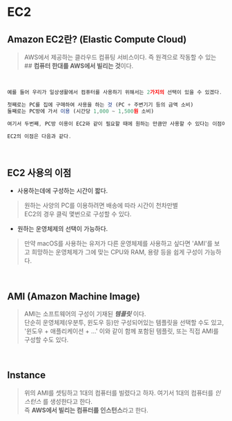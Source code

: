 # **EC2**

## Amazon EC2란? (Elastic Compute Cloud)
> AWS에서 제공하는 클라우드 컴퓨팅 서비스이다. 즉 원격으로 작동할 수 있는 ## **컴퓨터 한대를 AWS에서 빌리는 것**이다.

<br>

```js
예를 들어 우리가 일상생활에서 컴퓨터를 사용하기 위해서는 2가지의 선택이 있을 수 있겠다.

첫째로는 PC를 집에 구매하여 사용을 하는 것 (PC + 주변기기 등의 금액 소비)
둘째로는 PC방에 가서 이용 (시간당 1,000 ~ 1,500원 소비)

여기서 두번째, PC방 이용이 EC2와 같이 필요할 때에 원하는 만큼만 사용할 수 있다는 이점이 있다.

EC2의 이점은 다음과 같다.
```
<br>

## EC2 사용의 이점 
* 사용하는데에 구성하는 시간이 짧다.
> 원하는 사양의 PC를 이용하려면 배송에 따라 시간이 천차만별 <br>
> EC2의 경우 클릭 몇번으로 구성할 수 있다.
+ 원하는 운영체제의 선택이 가능하다.
> 만약 macOS를 사용하는 유저가 다른 운영체제를 사용하고 싶다면 'AMI'를 보고 희망하는 운영체제가 그에 맞는 CPU와 RAM, 용량 등을 쉽게 구성이 가능하다.

<br>

## AMI (Amazon Machine Image)
> AMI는 소프트웨어의 구성이 기재된 ***템플릿*** 이다. <br>
> 단순히 운영체제(우분투, 윈도우 등)만 구성되어있는 템플릿을 선택할 수도 있고, '윈도우 + 애플리케이션 + ...' 이와 같이 함께 포함된 템플릿, 또는 직접 AMI를 구성할 수도 있다.

<br>

## Instance
> 위의 AMI를 셋팅하고 1대의 컴퓨터를 빌렸다고 하자. 여기서 1대의 컴퓨터를 *인스턴스* 를 생성한다고 한다. <br>
> 즉 **AWS에서 빌리는 컴퓨터를 인스턴스**라고 한다.